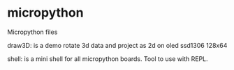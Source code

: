 # micropython
Micropython files

draw3D: is a demo rotate 3d data and project as 2d on oled ssd1306 128x64


shell: is a mini shell for all micropython boards. Tool to use with REPL.
